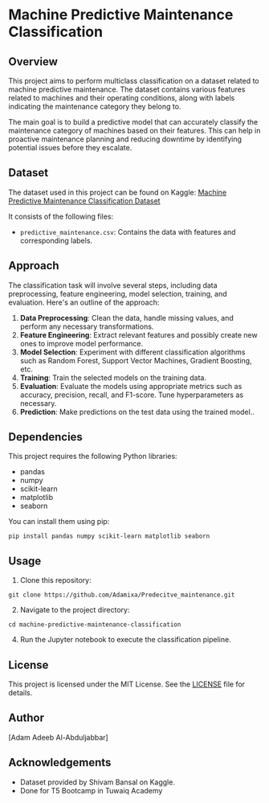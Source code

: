 # Machine Predictive Maintenance Classification

## Overview

This project aims to perform multiclass classification on a dataset related to machine predictive maintenance. The dataset contains various features related to machines and their operating conditions, along with labels indicating the maintenance category they belong to.

The main goal is to build a predictive model that can accurately classify the maintenance category of machines based on their features. This can help in proactive maintenance planning and reducing downtime by identifying potential issues before they escalate.

## Dataset

The dataset used in this project can be found on Kaggle: [Machine Predictive Maintenance Classification Dataset](https://www.kaggle.com/datasets/shivamb/machine-predictive-maintenance-classification)

It consists of the following files:
- `predictive_maintenance.csv`: Contains the data with features and corresponding labels.

## Approach

The classification task will involve several steps, including data preprocessing, feature engineering, model selection, training, and evaluation. Here's an outline of the approach:

1. **Data Preprocessing**: Clean the data, handle missing values, and perform any necessary transformations.
2. **Feature Engineering**: Extract relevant features and possibly create new ones to improve model performance.
3. **Model Selection**: Experiment with different classification algorithms such as Random Forest, Support Vector Machines, Gradient Boosting, etc.
4. **Training**: Train the selected models on the training data.
5. **Evaluation**: Evaluate the models using appropriate metrics such as accuracy, precision, recall, and F1-score. Tune hyperparameters as necessary.
6. **Prediction**: Make predictions on the test data using the trained model..

## Dependencies

This project requires the following Python libraries:

- pandas
- numpy
- scikit-learn
- matplotlib
- seaborn

You can install them using pip:

`pip install pandas numpy scikit-learn matplotlib seaborn`


## Usage

1. Clone this repository:

`git clone https://github.com/Adamixa/Predecitve_maintenance.git`


2. Navigate to the project directory:

`cd machine-predictive-maintenance-classification`


4. Run the Jupyter notebook to execute the classification pipeline.

## License

This project is licensed under the MIT License. See the [LICENSE](LICENSE) file for details.

## Author

[Adam Adeeb Al-Abduljabbar]

## Acknowledgements

- Dataset provided by Shivam Bansal on Kaggle.
- Done for T5 Bootcamp in Tuwaiq Academy 

